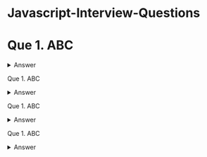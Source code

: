 # Javascript-Interview-Questions

# Que 1. ABC

<details><summary>Answer</summary>
<p>
  XYZ
</p>
</details>

Que 1. ABC

<details><summary>Answer</summary>
<p>
  XYZ
</p>
</details>


Que 1. ABC

<details><summary>Answer</summary>
<p>
  XYZ
</p>
</details>


Que 1. ABC

<details><summary>Answer</summary>
<p>
  XYZ
</p>
</details>
